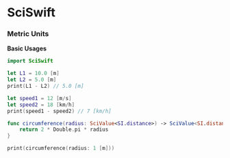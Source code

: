 # SciSwift

### Metric Units

**Basic Usages**
```swift
import SciSwift

let L1 = 10.0 [m]
let L2 = 5.0 [m]
print(L1 - L2) // 5.0 [m]

let speed1 = 12 [m/s]
let speed2 = 18 [km/h]
print(speed1 - speed2) // 7 [km/h]

func circumference(radius: SciValue<SI.distance>) -> SciValue<SI.distance> {
    return 2 * Double.pi * radius
}

print(circumference(radius: 1 [m]))
```
